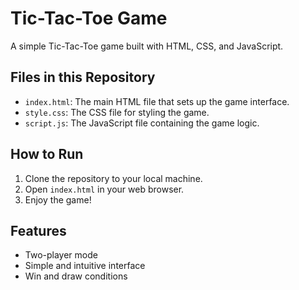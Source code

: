 # Tic-Tac-Toe Game

A simple Tic-Tac-Toe game built with HTML, CSS, and JavaScript.

## Files in this Repository

- `index.html`: The main HTML file that sets up the game interface.
- `style.css`: The CSS file for styling the game.
- `script.js`: The JavaScript file containing the game logic.

## How to Run

1. Clone the repository to your local machine.
2. Open `index.html` in your web browser.
3. Enjoy the game!

## Features

- Two-player mode
- Simple and intuitive interface
- Win and draw conditions
